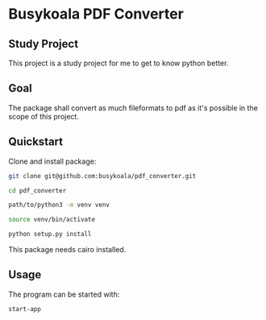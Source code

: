 # Busykoala PDF Converter

## Study Project

This project is a study project for me to get to know python better.

## Goal

The package shall convert as much fileformats to pdf as it's possible in the
scope of this project.

## Quickstart

Clone and install package:

```zsh
git clone git@github.com:busykoala/pdf_converter.git

cd pdf_converter

path/to/python3 -m venv venv

source venv/bin/activate

python setup.py install
```

This package needs cairo installed.

## Usage

The program can be started with:

```zsh
start-app
```

